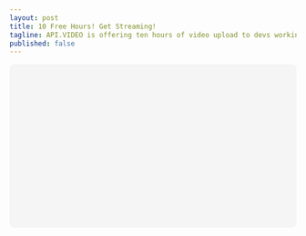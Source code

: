 ```yaml
---
layout: post
title: 10 Free Hours! Get Streaming!
tagline: API.VIDEO is offering ten hours of video upload to devs working on nonprofit projects.
published: false
---
```


<div
 class="canva-embed"
 data-design-id="DAD3dztG_gQ"
 data-height-ratio="0.5583"
 style="padding:55.8333% 5px 5px 5px;background:rgba(0,0,0,0.03);border-radius:8px;"
></div>
<script async src="https:&#x2F;&#x2F;sdk.canva.com&#x2F;v1&#x2F;embed.js"></script>
